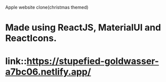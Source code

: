 Apple website clone(christmas themed)
# Made using ReactJS, MaterialUI and ReactIcons.
# link::https://stupefied-goldwasser-a7bc06.netlify.app/